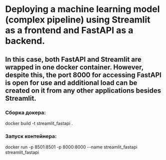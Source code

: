 # Deploying a machine learning model (complex pipeline) using Streamlit as a frontend and FastAPI as a backend.
## In this case, both FastAPI and Streamlit are wrapped in one docker container. However, despite this, the port 8000 for accessing FastAPI is open for use and additional load can be created on it from any other applications besides Streamlit.
  
### Сборка докера:
docker build -t streamlit_fastapi .  
  
### Запуск контейнера: 
docker run -p 8501:8501 -p 8000:8000 --name streamlit_fastapi streamlit_fastapi 

